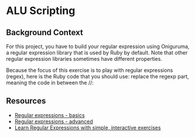 # ALU Scripting

## Background Context
For this project, you have to build your regular expression using Oniguruma, a regular expression library that is used by Ruby by default.
Note that other regular expression libraries sometimes have different properties.

Because the focus of this exercise is to play with regular expressions (regex), here is the Ruby code that you should use: replace the regexp part, meaning the code in between the //:

## Resources
- [Regular expressions - basics](https://www.regular-expressions.info/quickstart.html)
- [Regular expressions - advanced](https://intranet.aluswe.com/rltoken/Yb5one1viWFGAzQ9UlqfJA)
- [Learn Regular Expressions with simple, interactive exercises](https://intranet.aluswe.com/rltoken/2wFrv2KDEeF1OKKX8CrtsQ0)
